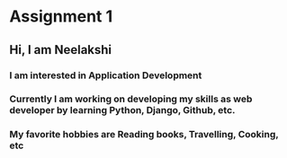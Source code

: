 # Assignment 1
## Hi, I am Neelakshi
### I am interested in Application Development 
### Currently I am working on developing my skills as web developer by learning Python, Django, Github, etc.
### My favorite hobbies are Reading books, Travelling, Cooking, etc
